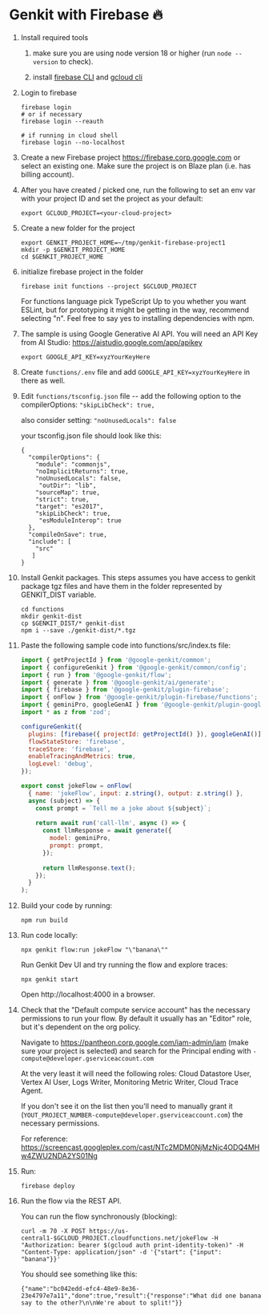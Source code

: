 
# Genkit with Firebase 🔥

1. Install required tools

    1. make sure you are using node version 18 or higher (run `node --version` to check).

    1. install [firebase CLI](https://firebase.google.com/docs/cli) and [gcloud cli](https://cloud.google.com/sdk/docs/install)

1. Login to firebase

   ```
   firebase login
   # or if necessary
   firebase login --reauth

   # if running in cloud shell
   firebase login --no-localhost 
   ```

1. Create a new Firebase project https://firebase.corp.google.com or select an existing one. Make sure the project is on Blaze plan (i.e. has billing account).

1. After you have created / picked one, run the following to set an env var with your project ID and set the project as your default:

    ```
    export GCLOUD_PROJECT=<your-cloud-project>
    ```

1. Create a new folder for the project

   ```
   export GENKIT_PROJECT_HOME=~/tmp/genkit-firebase-project1
   mkdir -p $GENKIT_PROJECT_HOME
   cd $GENKIT_PROJECT_HOME
   ```

1. initialize firebase project in the folder

    ```
    firebase init functions --project $GCLOUD_PROJECT
    ```

    For functions language pick TypeScript
    Up to you whether you want ESLint, but for prototyping it might be getting in the way, recommend selecting "n".
    Feel free to say yes to installing dependencies with npm.

1. The sample is using Google Generative AI API. You will need an API Key from AI Studio: https://aistudio.google.com/app/apikey

    ```
    export GOOGLE_API_KEY=xyzYourKeyHere
    ```

1. Create `functions/.env` file and add `GOOGLE_API_KEY=xyzYourKeyHere` in there as well.

1. Edit `functions/tsconfig.json` file -- add the following option to the compilerOptions: `"skipLibCheck": true,`

    also consider setting: `"noUnusedLocals": false`

    your tsconfig.json file should look like this:
     ```
     {
       "compilerOptions": {
         "module": "commonjs",
         "noImplicitReturns": true,
         "noUnusedLocals": false,
          "outDir": "lib",
         "sourceMap": true,
         "strict": true,
         "target": "es2017",
         "skipLibCheck": true,
          "esModuleInterop": true
       },
       "compileOnSave": true,
       "include": [
         "src"
        ]
     }    
     ```

1. Install Genkit packages. This steps assumes you have access to genkit package tgz files and have them in the folder represented by GENKIT_DIST variable.

    ```
    cd functions
    mkdir genkit-dist
    cp $GENKIT_DIST/* genkit-dist
    npm i --save ./genkit-dist/*.tgz
    ```

1. Paste the following sample code into functions/src/index.ts file:
     ```javascript
     import { getProjectId } from '@google-genkit/common';
     import { configureGenkit } from '@google-genkit/common/config';
     import { run } from '@google-genkit/flow';
     import { generate } from '@google-genkit/ai/generate';
     import { firebase } from '@google-genkit/plugin-firebase';
     import { onFlow } from '@google-genkit/plugin-firebase/functions';
     import { geminiPro, googleGenAI } from '@google-genkit/plugin-google-genai';
     import * as z from 'zod';
     
     configureGenkit({
       plugins: [firebase({ projectId: getProjectId() }), googleGenAI()],
       flowStateStore: 'firebase',
       traceStore: 'firebase',
       enableTracingAndMetrics: true,
       logLevel: 'debug',
     });
     
     export const jokeFlow = onFlow(
       { name: 'jokeFlow', input: z.string(), output: z.string() },
       async (subject) => {
         const prompt = `Tell me a joke about ${subject}`;
        
         return await run('call-llm', async () => {
           const llmResponse = await generate({
             model: geminiPro,
             prompt: prompt,
           });
        
           return llmResponse.text();
         });
       }
     );
     ```

2. Build your code by running: 
    
    ```
    npm run build
    ```

3. Run code locally: 

    ```
    npx genkit flow:run jokeFlow "\"banana\""
    ```

    Run Genkit Dev UI and try running the flow and explore traces:

    ```
    npx genkit start
    ```

    Open http://localhost:4000 in a browser.

4. Check that the "Default compute service account" has the necessary permissions to run your flow. By default it usually has an "Editor" role, but it's dependent on the org policy.

    Navigate to https://pantheon.corp.google.com/iam-admin/iam (make sure your project is selected) and search for the Principal ending with `-compute@developer.gserviceaccount.com`

    At the very least it will need the following roles: Cloud Datastore User, Vertex AI User, Logs Writer, Monitoring Metric Writer, Cloud Trace Agent.

    If you don't see it on the list then you'll need to manually grant it (`YOUT_PROJECT_NUMBER-compute@developer.gserviceaccount.com`) the necessary permissions.

    For reference: https://screencast.googleplex.com/cast/NTc2MDM0NjMzNjc4ODQ4MHw4ZWU2NDA2YS01Ng

5. Run: 

    ```
    firebase deploy
    ```

6. Run the flow via the REST API.

    You can  run the flow synchronously (blocking):

    ```
    curl -m 70 -X POST https://us-central1-$GCLOUD_PROJECT.cloudfunctions.net/jokeFlow -H "Authorization: bearer $(gcloud auth print-identity-token)" -H "Content-Type: application/json" -d '{"start": {"input": "banana"}}'
    ```

    You should see something like this:
    
    ```
    {"name":"bc042edd-efc4-48e9-8e36-23e4797e7a11","done":true,"result":{"response":"What did one banana say to the other?\n\nWe're about to split!"}}
    ```
